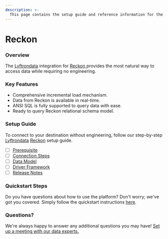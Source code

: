 ```yaml
---
description: >-
  This page contains the setup guide and reference information for the Reckon source connector.
---
```


# Reckon

### Overview

The [Lyftrondata](https://www.lyftrondata.com/) integration for [Reckon](https://www.lyftrondata.com/integration/reckon/)[ ](https://www.lyftrondata.com/integration/reckon/)provides the most natural way to access data while requiring no engineering.

### Key Features

* Comprehensive incremental load mechanism.
* Data from Reckon is available in real-time.&#x20;
* ANSI SQL is fully supported to query data with ease.
* Ready to query Reckon relational schema model.

### Setup Guide

To connect to your destination without engineering, follow our step-by-step [Lyftrondata](https://www.lyftrondata.com/)  [Reckon](https://www.lyftrondata.com/integration/reckon/) setup guide.

* [ ] [Prerequisite](../../finance-analytics/reckon/prerequisite.md)
* [ ] [Connection Steps](../../finance-analytics/reckon/connection-steps.md)
* [ ] [Data Model](../../finance-analytics/reckon/data-model/)
* [ ] [Driver Framework](../../finance-analytics/reckon/driver-framework/)
* [ ] [Release Notes](../../finance-analytics/reckon/release-notes.md)

### Quickstart Steps

Do you have questions about how to use the platform? Don't worry; we've got you covered. Simply follow the quickstart instructions [here](../../../quickstart-steps.md).

### Questions? <a href="#questions" id="questions"></a>

We're always happy to answer any additional questions you may have! [Set up a meeting with our data experts.](https://www.lyftrondata.com/book-a-meeting/)

